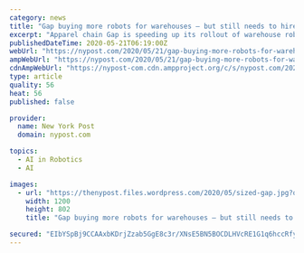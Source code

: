 ```yaml
---
category: news
title: "Gap buying more robots for warehouses — but still needs to hire extra humans"
excerpt: "Apparel chain Gap is speeding up its rollout of warehouse robots for assembling online orders so it can limit human contact during the coronavirus pandemic, the company told Reuters. Gap reached a"
publishedDateTime: 2020-05-21T06:19:00Z
webUrl: "https://nypost.com/2020/05/21/gap-buying-more-robots-for-warehouses-but-still-needs-humans/"
ampWebUrl: "https://nypost.com/2020/05/21/gap-buying-more-robots-for-warehouses-but-still-needs-humans/amp/"
cdnAmpWebUrl: "https://nypost-com.cdn.ampproject.org/c/s/nypost.com/2020/05/21/gap-buying-more-robots-for-warehouses-but-still-needs-humans/amp/"
type: article
quality: 56
heat: 56
published: false

provider:
  name: New York Post
  domain: nypost.com

topics:
  - AI in Robotics
  - AI

images:
  - url: "https://thenypost.files.wordpress.com/2020/05/sized-gap.jpg?quality=90&strip=all&w=1200"
    width: 1200
    height: 802
    title: "Gap buying more robots for warehouses — but still needs to hire extra humans"

secured: "EIbYSpBj9CCAAxbKDrjZzab5GgE8c3r/XNsE5BN5BOCDLHVcRE1G1q6hccRfywBBvK4ywq1E/mqFziPv+a4I2LG5vN8wYnBmO2o8Nz75lUKNDvL7l/hKJHuyuaz0LG3WJxHuD3aqOHp9BhhhErB4lfH6N7OejNviL9ve2ssACNaEerHxEXSiaASFDA7g+HVTKCkTS0mIs8X54XWXtxHmYgfrHmRfjeqRof4E/3SWLrAWway4P85Lt0lrn+33FBXox/SDo7PEEQlHMJS192cyxMRkXnUCLaG3ltH6LSBJX7Idcd4qIbNbZXKEHcIZygcRemN/l7dySdq1ZZLS0BeSsR7O2oljIPMMZ12ub0rJ/Zf1UMzUzDr/ZCRVIJpV15cVLpu8mdMqliGCs58rLezEct0mrVUvZ0t/hVjpeDpo47bFDSrU1SC68TloiNWNPnrinuZSoZYGos68vxlwV66fK4/6uhdml0YMIswfTOYuY/M=;Iu25LSlCKg5bVHFSpDcxtg=="
---
```


